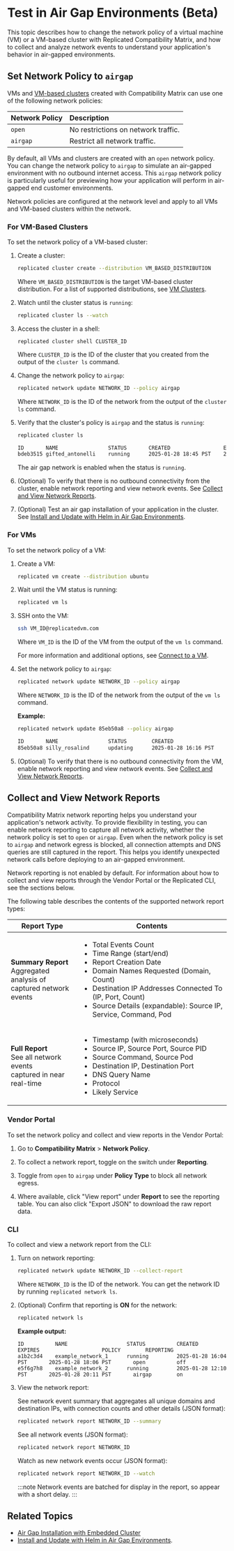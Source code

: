# Test in Air Gap Environments (Beta)

This topic describes how to change the network policy of a virtual machine (VM) or a VM-based cluster with Replicated Compatibility Matrix, and how to collect and analyze network events to understand your application's behavior in air-gapped environments.

## Set Network Policy to `airgap`

VMs and [VM-based clusters](/vendor/testing-supported-clusters#vm-clusters) created with Compatibility Matrix can use one of the following network policies:

| Network Policy | Description |
| :---- | :---- |
| `open` | No restrictions on network traffic. |
| `airgap` | Restrict all network traffic. |

By default, all VMs and clusters are created with an `open` network policy. You can change the network policy to `airgap` to simulate an air-gapped environment with no outbound internet access. This `airgap` network policy is particularly useful for previewing how your application will perform in air-gapped end customer environments.

Network policies are configured at the network level and apply to all VMs and VM-based clusters within the network. 

### For VM-Based Clusters

To set the network policy of a VM-based cluster:

1. Create a cluster:

    ```bash
    replicated cluster create --distribution VM_BASED_DISTRIBUTION
    ```
    Where `VM_BASED_DISTRIBUTION` is the target VM-based cluster distribution. For a list of supported distributions, see [VM Clusters](/vendor/testing-supported-clusters#vm-clusters).

1. Watch until the cluster status is `running`:

    ```bash
    replicated cluster ls --watch
    ```

1. Access the cluster in a shell:

    ```
    replicated cluster shell CLUSTER_ID
    ```
    Where `CLUSTER_ID` is the ID of the cluster that you created from the output of the `cluster ls` command.      

1. Change the network policy to `airgap`:

    ```bash
    replicated network update NETWORK_ID --policy airgap
    ```
    Where `NETWORK_ID` is the ID of the network from the output of the `cluster ls` command.

1. Verify that the cluster's policy is `airgap` and the status is `running`:

    ```bash
    replicated cluster ls
    ```

    ```bash
    ID       NAME                STATUS       CREATED                 EXPIRES                POLICY   REPORTING
    bdeb3515 gifted_antonelli    running      2025-01-28 18:45 PST    2025-01-28 19:45 PST   airgap   off 
    ```

    The air gap network is enabled when the status is `running`.

1. (Optional) To verify that there is no outbound connectivity from the cluster, enable network reporting and view network events. See [Collect and View Network Reports](#collect-and-view-network-reports).

1. (Optional) Test an air gap installation of your application in the cluster. See [Install and Update with Helm in Air Gap Environments](/vendor/helm-install-airgap).   

### For VMs

To set the network policy of a VM:

1. Create a VM:

    ```bash
    replicated vm create --distribution ubuntu
    ```

1. Wait until the VM status is running:

    ```bash
    replicated vm ls
    ```

1. SSH onto the VM:

   ```bash
   ssh VM_ID@replicatedvm.com
   ```  
   Where `VM_ID` is the ID of the VM from the output of the `vm ls` command.

   For more information and additional options, see [Connect to a VM](/vendor/testing-vm-create#connect-to-a-vm).

1. Set the network policy to `airgap`:

    ```bash
    replicated network update NETWORK_ID --policy airgap
    ```
    Where `NETWORK_ID` is the ID of the network from the output of the `vm ls` command.

    **Example:**

    ```bash
    replicated network update 85eb50a8 --policy airgap
    ```

    ```bash
    ID       NAME                STATUS        CREATED                 EXPIRES                POLICY   REPORTING
    85eb50a8 silly_rosalind      updating      2025-01-28 16:16 PST    2025-01-28 17:18 PST   airgap   off
    ```

1. (Optional) To verify that there is no outbound connectivity from the VM, enable network reporting and view network events. See [Collect and View Network Reports](#collect-and-view-network-reports).

## Collect and View Network Reports

Compatibility Matrix network reporting helps you understand your application's network activity. To provide flexibility in testing, you can enable network reporting to capture all network activity, whether the network policy is set to `open` or `airgap`. Even when the network policy is set to `airgap` and network egress is blocked, all connection attempts and DNS queries are still captured in the report. This helps you identify unexpected network calls before deploying to an air-gapped environment.

Network reporting is not enabled by default. For information about how to collect and view reports through the Vendor Portal or the Replicated CLI, see the sections below.

The following table describes the contents of the supported network report types:

| Report Type | Contents |
|---|---|
| **Summary Report**<br />Aggregated analysis of<br />captured network events| <ul><li>Total Events Count</li><li>Time Range (start/end)</li><li>Report Creation Date</li><li>Domain Names Requested (Domain, Count)</li><li>Destination IP Addresses Connected To (IP, Port, Count)</li><li>Source Details (expandable): Source IP, Service, Command, Pod</li></ul> |
| **Full Report**<br />See all network events<br />captured in near real-time | <ul><li>Timestamp (with microseconds)</li><li>Source IP, Source Port, Source PID</li><li>Source Command, Source Pod</li><li>Destination IP, Destination Port</li><li>DNS Query Name</li><li>Protocol</li><li>Likely Service</li></ul> |

### Vendor Portal

To set the network policy and collect and view reports in the Vendor Portal:

1. Go to **Compatibility Matrix** > **Network Policy**.

2. To collect a network report, toggle on the switch under **Reporting**.

3. Toggle from `open` to `airgap` under **Policy Type** to block all network egress.

4. Where available, click "View report" under **Report** to see the reporting table. You can also click "Export JSON" to download the raw report data.

### CLI

To collect and view a network report from the CLI:

1. Turn on network reporting:

     ```bash
     replicated network update NETWORK_ID --collect-report
     ```
     Where `NETWORK_ID` is the ID of the network. You can get the network ID by running `replicated network ls`.

1. (Optional) Confirm that reporting is **ON** for the network:

     ```bash
     replicated network ls
     ```

     **Example output:**

     ```
     ID          NAME                   STATUS          CREATED                    EXPIRES                    POLICY        REPORTING
     a1b2c3d4    example_network_1      running         2025-01-28 16:04 PST       2025-01-28 18:06 PST       open          off
     e5f6g7h8    example_network_2      running         2025-01-28 12:10 PST       2025-01-28 20:11 PST       airgap        on
     ```
1. View the network report:
   
    See network event summary that aggregates all unique domains and destination IPs, with connection counts and other details (JSON format):

    ```bash
    replicated network report NETWORK_ID --summary
    ```

   See all network events (JSON format):

    ```bash
    replicated network report NETWORK_ID
    ```

   Watch as new network events occur (JSON format):

    ```bash
    replicated network report NETWORK_ID --watch
    ```
    
    :::note
    Network events are batched for display in the report, so appear with a short delay.
    :::


## Related Topics

* [Air Gap Installation with Embedded Cluster](/enterprise/installing-embedded-air-gap)
* [Install and Update with Helm in Air Gap Environments](/vendor/helm-install-airgap).